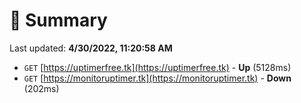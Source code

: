 # 📖 Summary
Last updated: **4/30/2022, 11:20:58 AM**

- `GET` [https://uptimerfree.tk](https://uptimerfree.tk) - **Up** (5128ms)
- `GET` [https://monitoruptimer.tk](https://monitoruptimer.tk) - **Down** (202ms)
